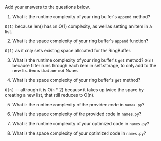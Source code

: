 Add your answers to the questions below.

1. What is the runtime complexity of your ring buffer's `append` method?

`O(1)` because len() has an O(1) complexity, as well as setting an item in a list.

2. What is the space complexity of your ring buffer's `append` function?

`O(1)` as it only sets existing space allocated for the RingBuffer.

3. What is the runtime complexity of your ring buffer's `get` method?
`O(n)` because filter runs through each item in self.storage, to only add to the new list items that are not None.

4. What is the space complexity of your ring buffer's `get` method?

`O(n)` -- although it is O(n * 2) because it takes up twice the space by creating a new list, that still reduces to O(n).



5. What is the runtime complexity of the provided code in `names.py`?

6. What is the space complexity of the provided code in `names.py`?

7. What is the runtime complexity of your optimized code in `names.py`?

8. What is the space complexity of your optimized code in `names.py`?
